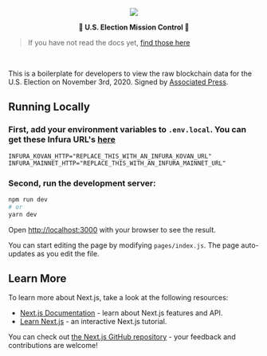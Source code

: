 <p align="center">
  <img src="https://avatars2.githubusercontent.com/u/37049750?s=200&v=4">
</p>
<p align="center">
    <b>🚀 U.S. Election Mission Control 🚀</b>
</p>


> If you have not read the docs yet, [find those here](https://docs.everipedia.org/)

<br/>

This is a boilerplate for developers to view the raw blockchain data for the U.S. Election on November 3rd, 2020. Signed by [Associated Press](https://everipedia.org/wiki/lang_en/Associated_Press).

## Running Locally

### First, add your environment variables to `.env.local`. You can get these Infura URL's [here](https://infura.io/dashboard/ethereum)

```env
INFURA_KOVAN_HTTP="REPLACE_THIS_WITH_AN_INFURA_KOVAN_URL"
INFURA_MAINNET_HTTP="REPLACE_THIS_WITH_AN_INFURA_MAINNET_URL"
```

### Second, run the development server:

```bash
npm run dev
# or
yarn dev
```

Open [http://localhost:3000](http://localhost:3000) with your browser to see the result.

You can start editing the page by modifying `pages/index.js`. The page auto-updates as you edit the file.

## Learn More

To learn more about Next.js, take a look at the following resources:

- [Next.js Documentation](https://nextjs.org/docs) - learn about Next.js features and API.
- [Learn Next.js](https://nextjs.org/learn) - an interactive Next.js tutorial.

You can check out [the Next.js GitHub repository](https://github.com/vercel/next.js/) - your feedback and contributions are welcome!
